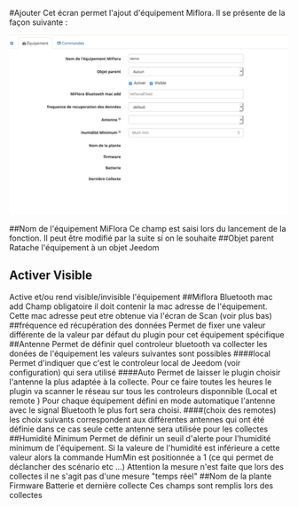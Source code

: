#Ajouter
Cet écran permet l'ajout d'équipement Miflora. Il se présente de la façon suivante :

![remote1](../images/MiFlora_ajouter.png)

##Nom de l'équipement MiFlora
Ce champ est saisi lors du lancement de la fonction. Il peut être modifié par la suite si on le souhaite 
##Objet parent
Ratache l'équipement à un objet Jeedom
## Activer Visible
Active et/ou rend visible/invisible l'équipement
##Miflora Bluetooth mac add
Champ obligatoire il doit contenir la mac adresse de l'équipement.
Cette mac adresse peut etre obtenue via l'écran de Scan (voir plus bas)
##fréquence ed récupération des données 
Permet de fixer une valeur différente de la valeur par défaut du plugin pour cet équipement spécifique
##Antenne
Permet de définir quel controleur bluetooth va collecter les donées de l'équipement 
les valeurs suivantes sont possibles
####local
Permet d'indiquer que c'est le controleur local de Jeedom (voir configuration) qui sera utilisé
####Auto
Permet de laisser le plugin choisir l'antenne la plus adaptée à la collecte.
Pour ce faire toutes les heures le plugin va scanner le réseau sur tous les controleurs disponnible (Local et remote )
Pour chaque équipement défini en mode automatique l'antenne avec le signal Bluetooth le plus fort sera choisi.
####(choix des remotes)
les choix suivants correspondent aux différentes antennes qui ont été définie dans ce cas seule cette antenne sera utilisée pour les collectes 
##Humidité Minimum
Permet de définir un seuil d'alerte pour l'humidité minimum de l'équipement.
Si la valeure de l'humidité est inférieure a cette valeur alors la commande HumMin est positionnée a 1 (ce qui permet de déclancher des scénario etc ...)
Attention la mesure n'est faite que lors des collectes il ne s'agit pas d'une mesure "temps réel" 
##Nom de la plante Firmware Batterie et dernière collecte
Ces champs sont remplis lors des collectes 
